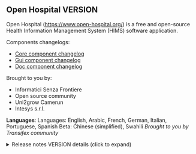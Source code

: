 Open Hospital VERSION
---------------------

Open Hospital (https://www.open-hospital.org/) is a free and open-source Health Information Management System (HIMS) software application.

Components changelogs:

 - [Core component changelog](https://github.com/informatici/openhospital-core/compare/SECONDLASTTAG...LASTTAG)
 - [Gui component changelog](https://github.com/informatici/openhospital-gui/compare/SECONDLASTTAG...LASTTAG)
 - [Doc component changelog](https://github.com/informatici/openhospital-doc/compare/SECONDLASTTAG...LASTTAG)

Brought to you by:
- Informatici Senza Frontiere
- Open source community
- Uni2grow Camerun
- Intesys s.r.l.

**Languages**: Languages: English, Arabic, French, German, Italian, Portuguese, Spanish 
Beta: Chinese (simplified), Swahili
*Brought to you by Transifex community*

<details>
<summary> Release notes VERSION details (click to expand) </summary>

</details>

